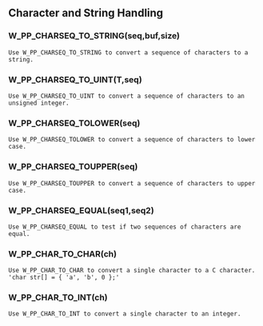 ## Character and String Handling
    
### W_PP_CHARSEQ_TO_STRING(seq,buf,size)
    Use W_PP_CHARSEQ_TO_STRING to convert a sequence of characters to a string.
    
### W_PP_CHARSEQ_TO_UINT(T,seq)
    Use W_PP_CHARSEQ_TO_UINT to convert a sequence of characters to an unsigned integer.
    
### W_PP_CHARSEQ_TOLOWER(seq)
    Use W_PP_CHARSEQ_TOLOWER to convert a sequence of characters to lower case.
    
### W_PP_CHARSEQ_TOUPPER(seq)
    Use W_PP_CHARSEQ_TOUPPER to convert a sequence of characters to upper case.
    
### W_PP_CHARSEQ_EQUAL(seq1,seq2)
    Use W_PP_CHARSEQ_EQUAL to test if two sequences of characters are equal.
    
### W_PP_CHAR_TO_CHAR(ch)
    Use W_PP_CHAR_TO_CHAR to convert a single character to a C character.
    'char str[] = { 'a', 'b', 0 };'
    
### W_PP_CHAR_TO_INT(ch)
    Use W_PP_CHAR_TO_INT to convert a single character to an integer.
